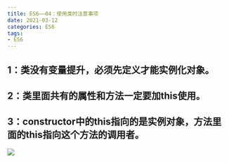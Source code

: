 ```yaml
---
title: ES6——04：使用类时注意事项
date: 2021-03-12
categories: ES6
tags: 
- ES6
---
```

## 1：类没有变量提升，必须先定义才能实例化对象。
## 2：类里面共有的属性和方法一定要加this使用。
## 3：constructor中的this指向的是实例对象，方法里面的this指向这个方法的调用者。
![](https://img-blog.csdnimg.cn/img_convert/b338b7195200fbcbaea7fa3cd797ac1d.png)
